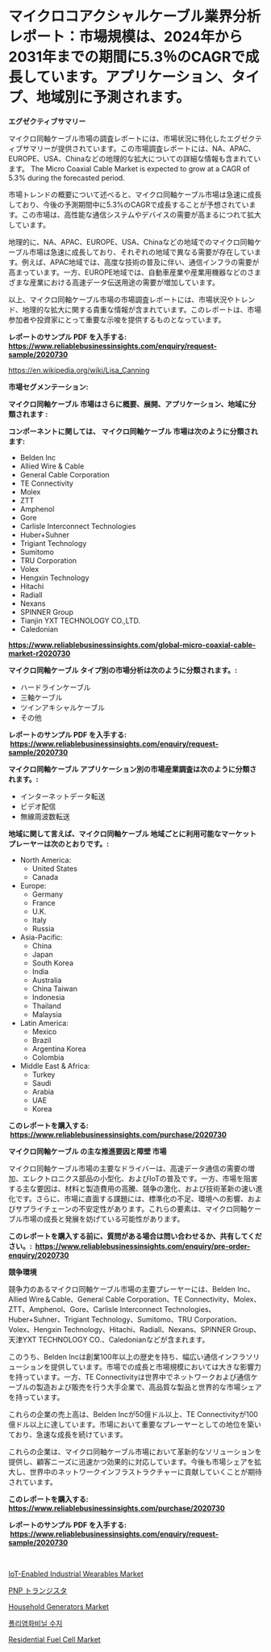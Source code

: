 <p><h1>マイクロコアクシャルケーブル業界分析レポート：市場規模は、2024年から2031年までの期間に5.3％のCAGRで成長しています。アプリケーション、タイプ、地域別に予測されます。</h1></p><p><strong>エグゼクティブサマリー</strong></p>
<p><p>マイクロ同軸ケーブル市場の調査レポートには、市場状況に特化したエグゼクティブサマリーが提供されています。この市場調査レポートには、NA、APAC、EUROPE、USA、Chinaなどの地理的な拡大についての詳細な情報も含まれています。 The Micro Coaxial Cable Market is expected to grow at a CAGR of 5.3% during the forecasted period.</p><p>市場トレンドの概要について述べると、マイクロ同軸ケーブル市場は急速に成長しており、今後の予測期間中に5.3%のCAGRで成長することが予想されています。この市場は、高性能な通信システムやデバイスの需要が高まるにつれて拡大しています。</p><p>地理的に、NA、APAC、EUROPE、USA、Chinaなどの地域でのマイクロ同軸ケーブル市場は急速に成長しており、それぞれの地域で異なる需要が存在しています。例えば、APAC地域では、高度な技術の普及に伴い、通信インフラの需要が高まっています。一方、EUROPE地域では、自動車産業や産業用機器などのさまざまな産業における高速データ伝送用途の需要が増加しています。</p><p>以上、マイクロ同軸ケーブル市場の市場調査レポートには、市場状況やトレンド、地理的な拡大に関する貴重な情報が含まれています。このレポートは、市場参加者や投資家にとって重要な示唆を提供するものとなっています。</p></p>
<p><strong>レポートのサンプル PDF を入手する: <a href="https://www.reliablebusinessinsights.com/enquiry/request-sample/2020730">https://www.reliablebusinessinsights.com/enquiry/request-sample/2020730</a></strong></p>
<p><a href="https://en.wikipedia.org/wiki/Lisa_Canning">https://en.wikipedia.org/wiki/Lisa_Canning</a></p>
<p><strong>市場セグメンテーション:</strong></p>
<p><strong> マイクロ同軸ケーブル 市場はさらに概要、展開、アプリケーション、地域に分類されます :</strong></p>
<p><strong>コンポーネントに関しては、 マイクロ同軸ケーブル 市場は次のように分類されます: &nbsp;</strong></p>
<p><ul><li>Belden Inc</li><li>Allied Wire & Cable</li><li>General Cable Corporation</li><li>TE Connectivity</li><li>Molex</li><li>ZTT</li><li>Amphenol</li><li>Gore</li><li>Carlisle Interconnect Technologies</li><li>Huber+Suhner</li><li>Trigiant Technology</li><li>Sumitomo</li><li>TRU Corporation</li><li>Volex</li><li>Hengxin Technology</li><li>Hitachi</li><li>Radiall</li><li>Nexans</li><li>SPINNER Group</li><li>Tianjin YXT TECHNOLOGY CO.,LTD.</li><li>Caledonian</li></ul></p>
<p><strong><a href="https://www.reliablebusinessinsights.com/global-micro-coaxial-cable-market-r2020730">https://www.reliablebusinessinsights.com/global-micro-coaxial-cable-market-r2020730</a></strong></p>
<p><strong> マイクロ同軸ケーブル タイプ別の市場分析は次のように分類されます。:</strong></p>
<p><ul><li>ハードラインケーブル</li><li>三軸ケーブル</li><li>ツインアキシャルケーブル</li><li>その他</li></ul></p>
<p><strong>レポートのサンプル PDF を入手する: &nbsp;<a href="https://www.reliablebusinessinsights.com/enquiry/request-sample/2020730">https://www.reliablebusinessinsights.com/enquiry/request-sample/2020730</a></strong></p>
<p><strong> マイクロ同軸ケーブル アプリケーション別の市場産業調査は次のように分類されます。:</strong></p>
<p><ul><li>インターネットデータ転送</li><li>ビデオ配信</li><li>無線周波数転送</li></ul></p>
<p><strong>地域に関して言えば、マイクロ同軸ケーブル 地域ごとに利用可能なマーケットプレーヤーは次のとおりです。:</strong></p>
<p><ul>
    <li>
        North America:
        <ul>
            <li>United States</li>
            <li>Canada</li>
        </ul>
    </li>
    <li>
        Europe:
        <ul>
            <li>Germany</li>
            <li>France</li>
            <li>U.K.</li>
            <li>Italy</li>
            <li>Russia</li>
        </ul>
    </li>
    <li>
        Asia-Pacific:
        <ul>
            <li>China</li>
            <li>Japan</li>
            <li>South Korea</li>
            <li>India</li>
            <li>Australia</li>
            <li>China Taiwan</li>
            <li>Indonesia</li>
            <li>Thailand</li>
            <li>Malaysia</li>
        </ul>
    </li>
    <li>
        Latin America:
        <ul>
            <li>Mexico</li>
            <li>Brazil</li>
            <li>Argentina Korea</li>
            <li>Colombia</li>
        </ul>
    </li>
    <li>
        Middle East & Africa:
        <ul>
            <li>Turkey</li>
            <li>Saudi</li>
            <li>Arabia</li>
            <li>UAE</li>
            <li>Korea</li>
        </ul>
    </li>
    </ul></p>
<p><strong>このレポートを購入する: &nbsp;<a href="https://www.reliablebusinessinsights.com/purchase/2020730">https://www.reliablebusinessinsights.com/purchase/2020730</a></strong></p>
<p><strong>マイクロ同軸ケーブル の主な推進要因と障壁 市場</strong></p>
<p><p>マイクロ同軸ケーブル市場の主要なドライバーは、高速データ通信の需要の増加、エレクトロニクス部品の小型化、およびIoTの普及です。一方、市場を阻害する主な要因は、材料と製造費用の高騰、競争の激化、および技術革新の速い進化です。さらに、市場に直面する課題には、標準化の不足、環境への影響、およびサプライチェーンの不安定性があります。これらの要素は、マイクロ同軸ケーブル市場の成長と発展を妨げている可能性があります。</p></p>
<p><strong>このレポートを購入する前に、質問がある場合は問い合わせるか、共有してください。:&nbsp; <a href="https://www.reliablebusinessinsights.com/enquiry/pre-order-enquiry/2020730">https://www.reliablebusinessinsights.com/enquiry/pre-order-enquiry/2020730</a></strong></p>
<p><strong>競争環境</strong></p>
<p><p>競争力のあるマイクロ同軸ケーブル市場の主要プレーヤーには、Belden Inc、Allied Wire＆Cable、General Cable Corporation、TE Connectivity、Molex、ZTT、Amphenol、Gore、Carlisle Interconnect Technologies、Huber+Suhner、Trigiant Technology、Sumitomo、TRU Corporation、Volex、Hengxin Technology、Hitachi、Radiall、Nexans、SPINNER Group、天津YXT TECHNOLOGY CO.、Caledonianなどが含まれます。</p><p>このうち、Belden Incは創業100年以上の歴史を持ち、幅広い通信インフラソリューションを提供しています。市場での成長と市場規模においては大きな影響力を持っています。一方、TE Connectivityは世界中でネットワークおよび通信ケーブルの製造および販売を行う大手企業で、高品質な製品と世界的な市場シェアを持っています。</p><p>これらの企業の売上高は、Belden Incが50億ドル以上、TE Connectivityが100億ドル以上に達しています。市場において重要なプレーヤーとしての地位を築いており、急速な成長を続けています。</p><p>これらの企業は、マイクロ同軸ケーブル市場において革新的なソリューションを提供し、顧客ニーズに迅速かつ効果的に対応しています。今後も市場シェアを拡大し、世界中のネットワークインフラストラクチャーに貢献していくことが期待されています。</p></p>
<p><strong>このレポートを購入する: &nbsp; <a href="https://www.reliablebusinessinsights.com/purchase/2020730">https://www.reliablebusinessinsights.com/purchase/2020730</a></strong></p>
<p><strong>レポートのサンプル PDF を入手する: &nbsp;<a href="https://www.reliablebusinessinsights.com/enquiry/request-sample/2020730">https://www.reliablebusinessinsights.com/enquiry/request-sample/2020730</a></strong><strong></strong></p>
<p>&nbsp;</p>
<p><p><a href="https://issuu.com/reportprime-2/docs/iot-enabled-industrial-wearables-market-size-2030.">IoT-Enabled Industrial Wearables Market</a></p><p><a href="https://github.com/TerrellConn/Market-Research-Report-List-2/blob/main/885135358384.md">PNP トランジスタ</a></p><p><a href="https://github.com/JameTravis/Market-Research-Report-List-6/blob/main/household-generators-market.md">Household Generators Market</a></p><p><a href="https://github.com/Nicolasrown5/Market-Research-Report-List-1/blob/main/446074060412.md">폴리염화비닐 수지</a></p><p><a href="https://github.com/nusratjahan12006/Market-Research-Report-List-1/blob/main/residential-fuel-cell-market.md">Residential Fuel Cell Market</a></p></p>